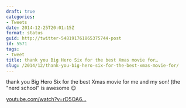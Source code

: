 ```yaml
---
draft: true
categories:
- Tweets
date: 2014-12-25T20:01:15Z
format: status
guid: http://twitter-548191761865375744-post
id: 5571
tags:
- tweet
title: thank you Big Hero Six for the best Xmas movie for…
slug: /2014/12/thank-you-big-hero-six-for-the-best-xmas-movie-for/
---
```


thank you Big Hero Six for the best Xmas movie for me and my son! (the "nerd school" is awesome 😉
  
[youtube.com/watch?v=rD5OA6…](https://www.youtube.com/watch?v=rD5OA6sQ97M)